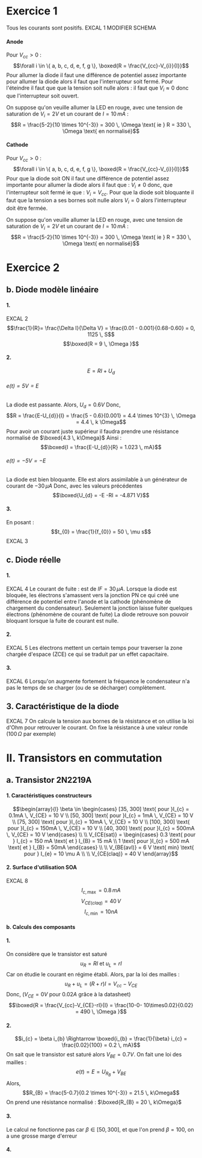 # Exercice 1
Tous les courants sont positifs. 
EXCAL 1 MODIFIER SCHEMA
#### Anode
Pour $V_{cc} >0$ :
$$\forall i \in \{ a, b, c, d, e, f, g \}, \boxed{R = \frac{V_{cc}-V_{i}}{I}}$$
Pour allumer la diode il faut une différence de potentiel assez importante pour allumer la diode alors il faut que l'interrupteur soit fermé. 
Pour l'éteindre il faut que que la tension soit nulle alors : il faut que $V_{i} \approx 0$ donc que l'interrupteur soit ouvert. 

On suppose qu'on veuille allumer la LED en rouge, avec une tension de saturation de $V_{i} = 2V$ et un courant de $I = 10 \, mA$ :
$$R = \frac{5-2}{10 \times 10^{-3}} = 300  \, \Omega \text{ ie } R = 330 \, \Omega \text{ en normalisé}$$


#### Cathode
Pour $V_{cc} >0$ :
$$\forall i \in \{ a, b, c, d, e, f, g \}, \boxed{R = \frac{V_{cc}-V_{i}}{I}}$$
Pour que la diode soit ON il faut une différence de potentiel assez importante pour allumer la diode alors il faut que : $V_{i} \neq 0$ donc, que l'interrupteur soit fermé ie que : $V_{i} = V_{cc}$. 
Pour que la diode soit bloquante il faut que la tension a ses bornes soit nulle alors $V_{i} = 0$ alors l'interrupteur doit être fermée. 

On suppose qu'on veuille allumer la LED en rouge, avec une tension de saturation de $V_{i} = 2V$ et un courant de $I = 10 \, mA$ :
$$R = \frac{5-2}{10 \times 10^{-3}} = 300  \, \Omega \text{ ie } R = 330 \, \Omega \text{ en normalisé}$$


# Exercice 2
## b. Diode modèle linéaire
#### 1.
EXCAL 2
$$\frac{1}{R}= \frac{\Delta I}{\Delta V} = \frac{0.01 - 0.001}{0.68-0.60} = 0, 1125 \, S$$
$$\boxed{R = 9 \, \Omega }$$

#### 2.
$$E = RI + U_{d}$$
###### $e(t) = 5V = E$
La diode est passante. 
Alors, $U_{d} = 0.6V$ 
Donc, 
$$R = \frac{E-U_{d}}{I} = \frac{5 - 0.6}{0.001} =  4.4 \times 10^{3} \, \Omega = 4.4 \, k \Omega$$
Pour avoir un courant juste supérieur il faudra prendre une résistance normalisé de $\boxed{4.3 \, k\Omega}$
Ainsi : 
$$\boxed{I = \frac{E-U_{d}}{R} = 1.023 \, mA}$$

###### $e(t) = -5V = -E$
La diode est bien bloquante. 
Elle est alors assimilable à un générateur de courant de $-30 \, \mu A$
Donc, avec les valeurs précédentes
$$\boxed{U_{d} = -E -RI = -4.871 V}$$

#### 3.
En posant : 
$$t_{0} = \frac{1}{f_{0}} = 50 \, \mu s$$
EXCAL 3

## c. Diode réelle
#### 1.
EXCAL 4
Le courant de fuite : est de $IF = 30 \, \mu A$.
Lorsque la diode est bloquée, les électrons s'amassent vers la jonction PN ce qui créé une différence de potentiel entre l'anode et la cathode (phénomène de chargement du condensateur). Seulement la jonction laisse fuiter quelques électrons (phénomène de courant de fuite)
La diode retrouve son pouvoir bloquant lorsque la fuite de courant est nulle.


#### 2.
EXCAL 5
Les électrons mettent un certain temps pour traverser la zone chargée d'espace (ZCE) ce qui se traduit par un effet capacitaire. 

#### 3.
EXCAL 6
Lorsqu'on augmente fortement la fréquence le condensateur n'a pas le temps de se charger (ou de se décharger) complètement. 

## 3. Caractéristique de la diode
EXCAL 7
On calcule la tension aux bornes de la résistance et on utilise la loi d'Ohm pour retrouver le courant. 
On fixe la résistance à une valeur ronde ($100 \, \Omega$ par exemple)

# II. Transistors en commutation
## a. Transistor 2N2219A
#### 1. Caractéristiques constructeurs
$$\begin{array}{l}
\beta \in \begin{cases}
[35, 300] \text{ pour }I_{c} = 0.1mA \, V_{CE} = 10 V \\
[50, 300] \text{ pour }I_{c} = 1mA \, V_{CE} = 10 V \\
[75, 300] \text{ pour }I_{c} = 10mA \, V_{CE} = 10 V \\
[100, 300] \text{ pour }I_{c} = 150mA \, V_{CE} = 10 V \\
[40, 300] \text{ pour }I_{c} = 500mA \, V_{CE} = 10 V
\end{cases} \\
 \\
V_{CE(sat)} = \begin{cases}
0.3 \text{ pour } I_{c} = 150 mA \text{ et } I_{B} = 15 mA \\
1 \text{ pour }I_{c} = 500 mA \text{ et } I_{B} = 50mA
\end{cases} \\ 
 \\
V_{BE(avl)} = 6 V \text{ min} \text{ pour } I_{e} = 10 \mu A \\
 \\
V_{CE(claq)} = 40 V
\end{array}$$

#### 2. Surface d'utilisation SOA
EXCAL 8
$$I_{c, \max} = 0.8 \, mA$$
$$V_{CE(claq)} = 40 \, V$$
$$I_{c, \min} = 10 nA$$

#### b. Calculs des composants
#### 1.
On considère que le transistor est saturé
$$u_{R} = RI \text{ et } u_{L} =  rI$$
Car on étudie le courant en régime établi. 
Alors, par la loi des mailles : 
$$u_{R} + u_{L} = (R+r)I = V_{cc}-V_{CE}$$
Donc, ($V_{CE} = 0 V$ pour $0.02A$ grâce à la datasheet)
$$\boxed{R = \frac{V_{cc}-V_{CE}-rI}{I} = \frac{10-0- 10\times0.02}{0.02} = 490 \, \Omega }$$

#### 2.
$$i_{c} = \beta i_{b} \Rightarrow \boxed{i_{b} = \frac{1}{\beta} i_{c} = \frac{0.02}{100} = 0.2 \, mA}$$
On sait que le transistor est saturé alors $V_{BE} = 0.7 V$. 
On fait une loi des mailles : 
$$e(t) = E = U_{R_{B}} + V_{BE}$$
Alors, 
$$R_{B} = \frac{5-0.7}{0.2 \times 10^{-3}} = 21.5 \, k\Omega$$
On prend une résistance normalisé : $\boxed{R_{B} = 20 \, k\Omega}$

#### 3.
Le calcul ne fonctionne pas car $\beta \in [50, 300]$, 
et que l'on prend $\beta = 100$, on a une grosse marge d'erreur

#### 4.
